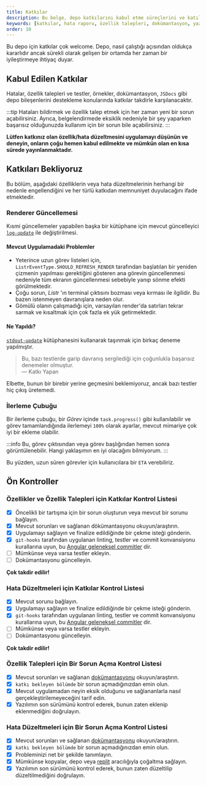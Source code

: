 ```yaml
---
title: Katkılar
description: Bu belge, depo katkılarını kabul etme süreçlerini ve katılımcılara yönelik kılavuzları içermektedir. Katkılar, hatalar, özellik talepleri ve belgeler dahil pek çok alanı kapsamaktadır.
keywords: [katkılar, hata raporu, özellik talepleri, dokümantasyon, yazılım geliştirme]
order: 10
---
```




Bu depo için katkılar çok welcome. Depo, nasıl çalıştığı açısından oldukça kararlıdır ancak sürekli olarak gelişen bir ortamda her zaman bir iyileştirmeye ihtiyaç duyar.



## Kabul Edilen Katkılar

Hatalar, özellik talepleri ve testler, örnekler, dokümantasyon, `JSDocs` gibi depo bileşenlerini destekleme konularında katkılar takdirle karşılanacaktır.

:::tip
Hataları bildirmek ve özellik talep etmek için her zaman yeni bir sorun açabilirsiniz. Ayrıca, belgelendirmede eksiklik nedeniyle bir şey yaparken başarısız olduğunuzda kullanım için bir sorun bile açabilirsiniz.
:::

**Lütfen katkınız olan özellik/hata düzeltmesini uygulamayı düşünün ve deneyin, onların çoğu hemen kabul edilmekte ve mümkün olan en kısa sürede yayınlanmaktadır.**

## Katkıları Bekliyoruz

Bu bölüm, aşağıdaki özelliklerin veya hata düzeltmelerinin herhangi bir nedenle engellendiğini ve her türlü katkıdan memnuniyet duyulacağını ifade etmektedir.

### Renderer Güncellemesi

Kısmi güncellemeler yapabilen başka bir kütüphane için mevcut güncelleyici [`log-update`](https://www.npmjs.com/package/log-update) ile değiştirilmesi.

#### Mevcut Uygulamadaki Problemler

- Yeterince uzun görev listeleri için, `ListrEventType.SHOULD_REFRESH_RENDER` tarafından başlatılan bir yeniden çizmenin yapılması gerektiğini gösteren ana görevin güncellenmesi nedeniyle tüm ekranın güncellenmesi sebebiyle yanıp sönme efekti görülmektedir.
- Çoğu sorun, _Listr_ 'ın terminal çıktısını bozması veya kırması ile ilgilidir. Bu bazen istenmeyen davranışlara neden olur.
- Gömülü olanın çalışmadığı için, varsayılan render'da satırları tekrar sarmak ve kısaltmak için çok fazla ek yük getirmektedir.

#### Ne Yapıldı?

[`stdout-update`](https://www.npmjs.com/package/stdout-update) kütüphanesini kullanarak taşınmak için birkaç deneme yapılmıştır.

> Bu, bazı testlerde garip davranış sergilediği için çoğunlukla başarısız denemeler olmuştur.  
> — Katkı Yapan

Elbette, bunun bir birebir yerine geçmesini beklemiyoruz, ancak bazı testler hiç çıkış üretemedi.

### İlerleme Çubuğu

Bir ilerleme çubuğu, bir _Görev_ içinde `task.progress()` gibi kullanılabilir ve görev tamamlandığında ilerlemeyi `100%` olarak ayarlar, mevcut mimariye çok iyi bir ekleme olabilir.

:::info
Bu, görev çıktısından veya görev başlığından hemen sonra görüntülenebilir. Hangi yaklaşımın en iyi olacağını bilmiyorum.
:::

Bu yüzden, uzun süren görevler için kullanıcılara bir `ETA` verebiliriz.

## Ön Kontroller

### Özellikler ve Özellik Talepleri için Katkılar Kontrol Listesi

- [x] Öncelikli bir tartışma için bir sorun oluşturun veya mevcut bir sorunu bağlayın.
- [x] Mevcut sorunları ve sağlanan dökümantasyonu okuyun/araştırın.
- [x] Uygulamayı sağlayın ve finalize edildiğinde bir çekme isteği gönderin.
- [x] `git-hooks` tarafından uygulanan linting, testler ve commit konvansiyonu kurallarına uyun, bu [Angular geleneksel commitler](https://www.conventionalcommits.org/) dir.
- [ ] Mümkünse veya varsa testler ekleyin.
- [ ] Dokümantasyonu güncelleyin.

**Çok takdir edilir!**

### Hata Düzeltmeleri için Katkılar Kontrol Listesi

- [x] Mevcut sorunu bağlayın.
- [x] Uygulamayı sağlayın ve finalize edildiğinde bir çekme isteği gönderin.
- [x] `git-hooks` tarafından uygulanan linting, testler ve commit konvansiyonu kurallarına uyun, bu [Angular geleneksel commitler](https://www.conventionalcommits.org/) dir.
- [ ] Mümkünse veya varsa testler ekleyin.
- [ ] Dokümantasyonu güncelleyin.

**Çok takdir edilir!**

### Özellik Talepleri için Bir Sorun Açma Kontrol Listesi

- [x] Mevcut sorunları ve sağlanan [dokümantasyonu](https://listr2.kilic.dev) okuyun/araştırın.
- [x] `katkı bekleyen bölümde` bir sorun açmadığınızdan emin olun.
- [x] Mevcut uygulamadan neyin eksik olduğunu ve sağlananlarla nasıl gerçekleştirilemeyeceğini tarif edin.
- [x] Yazılımın son sürümünü kontrol ederek, bunun zaten eklenip eklenmediğini doğrulayın.

### Hata Düzeltmeleri için Bir Sorun Açma Kontrol Listesi

- [x] Mevcut sorunları ve sağlanan [dokümantasyonu](https://listr2.kilic.dev) okuyun/araştırın.
- [x] `katkı bekleyen bölümde` bir sorun açmadığınızdan emin olun.
- [x] Probleminizi net bir şekilde tanımlayın.
- [x] Mümkünse kopyalar, depo veya [replit](https://replit.com/) aracılığıyla çoğaltma sağlayın.
- [x] Yazılımın son sürümünü kontrol ederek, bunun zaten düzeltilip düzeltilmediğini doğrulayın.